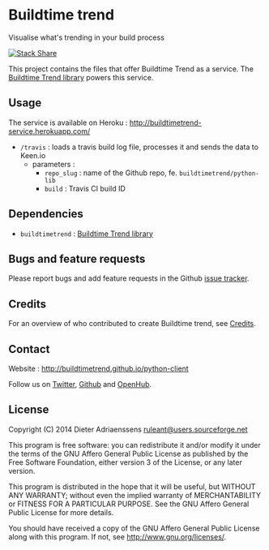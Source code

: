 Buildtime trend
===============

Visualise what's trending in your build process

[![Stack Share](http://img.shields.io/badge/tech-stack-0690fa.svg)](http://stackshare.io/ruleant/buildtime-trend)

This project contains the files that offer Buildtime Trend as a service. The [Buildtime Trend library](https://github.com/buildtimetrend/python-lib) powers this service.

Usage
-----

The service is available on Heroku : http://buildtimetrend-service.herokuapp.com/

- `/travis` : loads a travis build log file, processes it and sends the data to Keen.io
  - parameters :
    - `repo_slug` : name of the Github repo, fe. `buildtimetrend/python-lib`
    - `build` : Travis CI build ID

Dependencies
------------

- `buildtimetrend` : [Buildtime Trend library](https://github.com/buildtimetrend/python-lib)

Bugs and feature requests
-------------------------

Please report bugs and add feature requests in the Github [issue tracker](https://github.com/buildtimetrend/python-lib/issues).


Credits
-------

For an overview of who contributed to create Buildtime trend, see [Credits](https://github.com/buildtimetrend/python-lib/wiki/Credits).

Contact
-------

Website : http://buildtimetrend.github.io/python-client

Follow us on [Twitter](https://twitter.com/buildtime_trend), [Github](https://github.com/ruleant/buildtime-trend) and [OpenHub](https://www.openhub.net/p/buildtime-trend).


License
-------

Copyright (C) 2014 Dieter Adriaenssens <ruleant@users.sourceforge.net>

This program is free software: you can redistribute it and/or modify
it under the terms of the GNU Affero General Public License as published by
the Free Software Foundation, either version 3 of the License, or
any later version.

This program is distributed in the hope that it will be useful,
but WITHOUT ANY WARRANTY; without even the implied warranty of
MERCHANTABILITY or FITNESS FOR A PARTICULAR PURPOSE.  See the
GNU Affero General Public License for more details.

You should have received a copy of the GNU Affero General Public License
along with this program.  If not, see <http://www.gnu.org/licenses/>.
